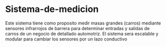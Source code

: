 # Sistema-de-medicion
Este sistema tiene como proposito medir masas grandes (carros) mediante sensores infrarrojos de barrera para determinar entradas y salidas de carros de un negocio de detallado automotriz. El sistema sera escalable y modular para cambiar los sensores por un lazo conductivo
